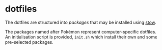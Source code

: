 # dotfiles

The dotfiles are structured into _packages_ that may be installed using
    [stow](http://www.gnu.org/software/stow/ "stow").

The packages named after Pokémon represent computer-specific dotfiles.
An initialisation script is provided, `init.sh` which install their own and some pre-selected
packages.


